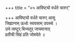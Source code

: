 +++
title = "०५ आविष्ट्यो वर्धते चारुर्"

+++
आविष्ट्यो वर्धते चारुर् आसु  
जिह्मानाम् ऊर्ध्वः स्वयसाम् उपस्थे ।  
उभे त्वष्टुर् बिभ्यतुर् जायमानात्  
प्रतीची सिंहं प्रति जोषयेते ॥
